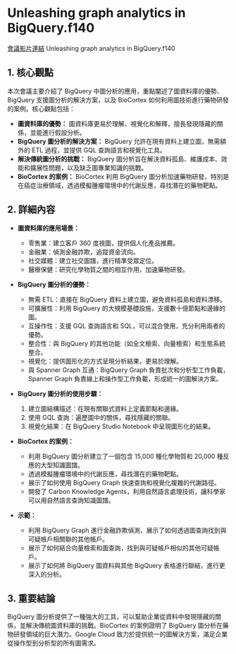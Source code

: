 # Unleashing graph analytics in BigQuery.f140
[會議影片連結]()
Unleashing graph analytics in BigQuery.f140

## 1. 核心觀點

本次會議主要介紹了 BigQuery 中圖分析的應用，重點闡述了圖資料庫的優勢、BigQuery 支援圖分析的解決方案，以及 BioCortex 如何利用圖技術進行藥物研發的案例。核心觀點包括：

*   **圖資料庫的優勢：** 圖資料庫更易於理解、視覺化和解釋，擅長發現隱藏的關係，並能進行假設分析。
*   **BigQuery 圖分析的解決方案：** BigQuery 允許在現有資料上建立圖，無需額外的 ETL 過程，並提供 GQL 查詢語言和視覺化工具。
*   **解決傳統圖分析的挑戰：** BigQuery 圖分析旨在解決資料孤島、維護成本、效能和擴展性問題，以及缺乏圖專業知識的挑戰。
*   **BioCortex 的案例：** BioCortex 利用 BigQuery 圖分析加速藥物研發，特別是在癌症治療領域，透過模擬腫瘤環境中的代謝反應，尋找潛在的藥物靶點。

## 2. 詳細內容

*   **圖資料庫的應用場景：**
    *   零售業：建立客戶 360 度視圖，提供個人化產品推薦。
    *   金融業：偵測金融詐欺，追蹤資金流向。
    *   社交媒體：建立社交圖譜，進行精準受眾定位。
    *   醫療保健：研究化學物質之間的相互作用，加速藥物研發。

*   **BigQuery 圖分析的優勢：**
    *   無需 ETL：直接在 BigQuery 資料上建立圖，避免資料孤島和資料漂移。
    *   可擴展性：利用 BigQuery 的大規模基礎設施，支援數十億節點和邊緣的圖。
    *   互操作性：支援 GQL 查詢語言和 SQL，可以混合使用，充分利用兩者的優勢。
    *   整合性：與 BigQuery 的其他功能（如全文檢索、向量檢索）和生態系統整合。
    *   視覺化：提供圖形化的方式呈現分析結果，更易於理解。
    *   與 Spanner Graph 互通：BigQuery Graph 負責批次和分析型工作負載，Spanner Graph 負責線上和操作型工作負載，形成統一的圖解決方案。

*   **BigQuery 圖分析的使用步驟：**
    1.  建立圖結構描述：在現有關聯式資料上定義節點和邊緣。
    2.  使用 GQL 查詢：遍歷圖中的關係，尋找隱藏的關聯。
    3.  視覺化結果：在 BigQuery Studio Notebook 中呈現圖形化的結果。

*   **BioCortex 的案例：**
    *   利用 BigQuery 圖分析建立了一個包含 15,000 種化學物質和 20,000 種反應的大型知識圖譜。
    *   透過模擬腫瘤環境中的代謝反應，尋找潛在的藥物靶點。
    *   展示了如何使用 BigQuery Graph 快速查詢和視覺化複雜的代謝路徑。
    *   開發了 Carbon Knowledge Agents，利用自然語言處理技術，讓科學家可以用自然語言查詢知識圖譜。

*   **示範：**
    *   利用 BigQuery Graph 進行金融詐欺偵測，展示了如何透過圖查詢找到與可疑帳戶相關聯的其他帳戶。
    *   展示了如何結合向量檢索和圖查詢，找到與可疑帳戶相似的其他可疑帳戶。
    *   展示了如何將 BigQuery 圖資料與其他 BigQuery 表格進行聯結，進行更深入的分析。

## 3. 重要結論

BigQuery 圖分析提供了一種強大的工具，可以幫助企業從資料中發現隱藏的關係，並解決傳統圖資料庫的挑戰。BioCortex 的案例證明了 BigQuery 圖分析在藥物研發領域的巨大潛力。Google Cloud 致力於提供統一的圖解決方案，滿足企業從操作型到分析型的所有圖需求。
